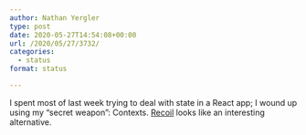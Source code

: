 ```yaml
---
author: Nathan Yergler
type: post
date: 2020-05-27T14:54:08+00:00
url: /2020/05/27/3732/
categories:
  - status
format: status

---
```

I spent most of last week trying to deal with state in a React app; I wound up using my &#8220;secret weapon&#8221;: Contexts. [Recoil][1] looks like an interesting alternative.

 [1]: https://recoiljs.org/